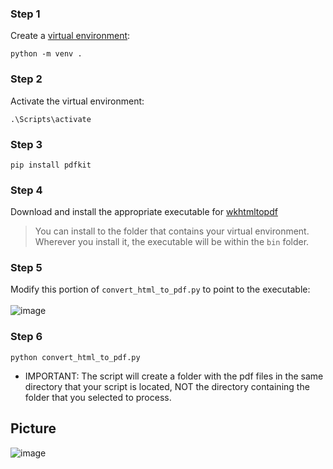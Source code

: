 ### Step 1
Create a [virtual environment](https://realpython.com/python-virtual-environments-a-primer/):
```
python -m venv .
```
### Step 2
Activate the virtual environment:
```
.\Scripts\activate
```
### Step 3
```
pip install pdfkit
```
### Step 4
Download and install the appropriate executable for [wkhtmltopdf](https://wkhtmltopdf.org/)
  > You can install to the folder that contains your virtual environment.<br>
  > Wherever you install it, the executable will be within the ```bin``` folder.
### Step 5
Modify this portion of ```convert_html_to_pdf.py``` to point to the executable:<br><br>
![image](https://github.com/user-attachments/assets/73ab0b5f-206f-4624-b530-f2d53e3b34f9)
### Step 6
```
python convert_html_to_pdf.py
```
* IMPORTANT: The script will create a folder with the pdf files in the same directory that your script is located, NOT the directory containing the folder that you selected to process.
## Picture
![image](https://github.com/user-attachments/assets/89b19cc1-1e5a-4e85-bb13-c96b518c6a01)
